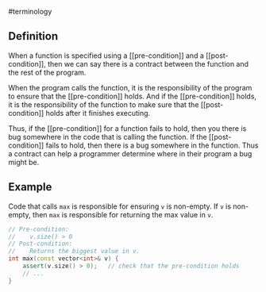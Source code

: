 #terminology

## Definition
When a function is specified using a [[pre-condition]] and a [[post-condition]], then we can say there is a contract between the function and the rest of the program.

When the program calls the function, it is the responsibility of the program to ensure that the [[pre-condition]] holds. And if the [[pre-condition]] holds, it is the responsibility of the function to make sure that the [[post-condition]] holds after it finishes executing.

Thus, if the [[pre-condition]] for a function fails to hold, then you there is bug somewhere in the code that is calling the function. If the [[post-condition]] fails to hold, then there is a bug somewhere in the function. Thus a contract can help a programmer determine where in their program a bug might be.

## Example
Code that calls `max` is responsible for ensuring `v` is non-empty. If `v` is non-empty, then `max` is responsible for returning the max value in `v`.

```cpp
// Pre-condition:
//    v.size() > 0
// Post-condition:
//    Returns the biggest value in v.
int max(const vector<int>& v) {
    assert(v.size() > 0);   // check that the pre-condition holds
    // ...
}